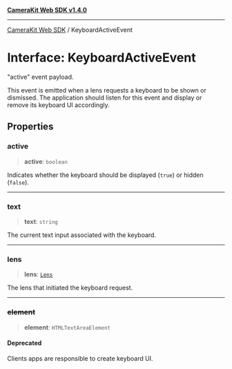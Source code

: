 [**CameraKit Web SDK v1.4.0**](../README.md)

***

[CameraKit Web SDK](../globals.md) / KeyboardActiveEvent

# Interface: KeyboardActiveEvent

"active" event payload.

This event is emitted when a lens requests a keyboard to be shown or dismissed.
The application should listen for this event and display or remove its keyboard UI accordingly.

## Properties

### active

> **active**: `boolean`

Indicates whether the keyboard should be displayed (`true`) or hidden (`false`).

***

### text

> **text**: `string`

The current text input associated with the keyboard.

***

### lens

> **lens**: [`Lens`](Lens.md)

The lens that initiated the keyboard request.

***

### ~~element~~

> **element**: `HTMLTextAreaElement`

#### Deprecated

Clients apps are responsible to create keyboard UI.
